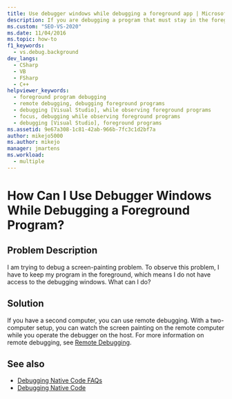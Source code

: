 ```yaml
---
title: Use debugger windows while debugging a foreground app | Microsoft Docs
description: If you are debugging a program that must stay in the foreground, use remote debugging to avoid putting it in the background.
ms.custom: "SEO-VS-2020"
ms.date: 11/04/2016
ms.topic: how-to
f1_keywords: 
  - vs.debug.background
dev_langs: 
  - CSharp
  - VB
  - FSharp
  - C++
helpviewer_keywords: 
  - foreground program debugging
  - remote debugging, debugging foreground programs
  - debugging [Visual Studio], while observing foreground programs
  - focus, debugging while observing foreground programs
  - debugging [Visual Studio], foreground programs
ms.assetid: 9e67a308-1c81-42ab-966b-7fc3c1d2bf7a
author: mikejo5000
ms.author: mikejo
manager: jmartens
ms.workload: 
  - multiple
---
```

# How Can I Use Debugger Windows While Debugging a Foreground Program?
## Problem Description
 I am trying to debug a screen-painting problem. To observe this problem, I have to keep my program in the foreground, which means I do not have access to the debugging windows. What can I do?

## Solution
 If you have a second computer, you can use remote debugging. With a two-computer setup, you can watch the screen painting on the remote computer while you operate the debugger on the host. For more information on remote debugging, see [Remote Debugging](../debugger/remote-debugging.md).

## See also
- [Debugging Native Code FAQs](../debugger/debugging-native-code-faqs.md)
- [Debugging Native Code](../debugger/debugging-native-code.md)
